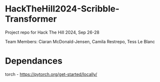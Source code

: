 # HackTheHill2024-Scribble-Transformer
Project repo for Hack The Hill 2024, Sep 26-28

Team Members: Ciaran McDonald-Jensen, Camila Restrepo, Tess Le Blanc




# Dependances
torch - https://pytorch.org/get-started/locally/